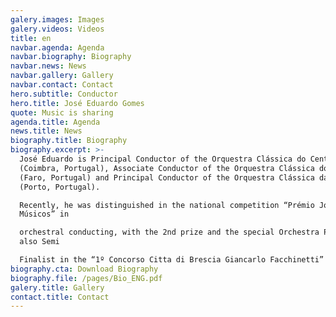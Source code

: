 ```yaml
---
galery.images: Images
galery.videos: Videos
title: en
navbar.agenda: Agenda
navbar.biography: Biography
navbar.news: News
navbar.gallery: Gallery
navbar.contact: Contact
hero.subtitle: Conductor
hero.title: José Eduardo Gomes
quote: Music is sharing
agenda.title: Agenda
news.title: News
biography.title: Biography
biography.excerpt: >-
  José Eduardo is Principal Conductor of the Orquestra Clássica do Centro
  (Coimbra, Portugal), Associate Conductor of the Orquestra Clássica do Sul
  (Faro, Portugal) and Principal Conductor of the Orquestra Clássica da FEUP
  (Porto, Portugal).

  Recently, he was distinguished in the national competition “Prémio Jovens
  Músicos” in

  orchestral conducting, with the 2nd prize and the special Orchestra Prize, and
  also Semi

  Finalist in the “1º Concorso Citta di Brescia Giancarlo Facchinetti” (Italy).
biography.cta: Download Biography
biography.file: /pages/Bio_ENG.pdf
galery.title: Gallery
contact.title: Contact
---
```




